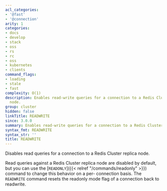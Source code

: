 ```yaml
---
acl_categories:
- '@fast'
- '@connection'
arity: 1
categories:
- docs
- develop
- stack
- oss
- rs
- rc
- oss
- kubernetes
- clients
command_flags:
- loading
- stale
- fast
complexity: O(1)
description: Enables read-write queries for a connection to a Redis Cluster replica
  node.
group: cluster
hidden: false
linkTitle: READWRITE
since: 3.0.0
summary: Enables read-write queries for a connection to a Redis Cluster replica node.
syntax_fmt: READWRITE
syntax_str: ''
title: READWRITE
---
```

Disables read queries for a connection to a Redis Cluster replica node.

Read queries against a Redis Cluster replica node are disabled by default,
but you can use the [`READONLY`]({{< relref "/commands/readonly" >}}) command to change this behavior on a per-
connection basis. The `READWRITE` command resets the readonly mode flag
of a connection back to readwrite.
